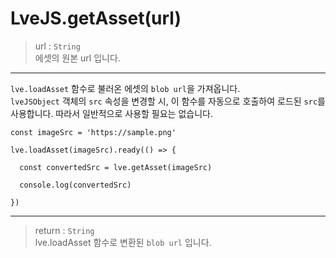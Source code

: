 # LveJS.getAsset(url)

> url : `String`  
  에셋의 원본 url 입니다.

---

`lve.loadAsset` 함수로 불러온 에셋의 `blob url`을 가져옵니다.  
`lveJSObject` 객체의 `src` 속성을 변경할 시, 이 함수를 자동으로 호출하여 로드된 `src`를 사용합니다. 따라서 일반적으로 사용할 필요는 없습니다.

```
const imageSrc = 'https://sample.png'

lve.loadAsset(imageSrc).ready(() => {

  const convertedSrc = lve.getAsset(imageSrc)

  console.log(convertedSrc)

})
```

---

> return : `String`  
  lve.loadAsset 함수로 변환된 `blob url` 입니다.